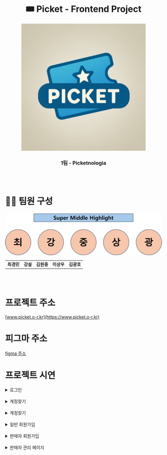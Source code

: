 <h1 align="center">🎟️ Picket - Frontend Project</h1>

<p align="center">
  <img src="img/logo.png" width="400" alt="Picket 로고" />
  
<h3 align="center">1팀 - Picketnologia</h3>

<br /><br />

# 👨‍💻 팀원 구성

<table align="center">
  <tr>
  
  ![팀원 이미지](./img/super_middle_highlight.png)

  </tr>
  <tr>
    <td align="center">
      <b>최경민</b><br/>
    </td>
    <td align="center">
      <b>강설</b><br/>
    </td>
    <td align="center">
      <b>김원중</b><br/>
    </td>
    <td align="center">
      <b>이상우</b><br/>
    </td>
    <td align="center">
      <b>김광호</b><br/>
    </td>
  </tr>
</table>
<br /><br />

# 프로젝트 주소

[www.picket.o-r.kr](https://www.picket.o-r.kr)

# 피그마 주소

[figma 주소](https://www.figma.com/design/Eahp7OBGzdPdH786uO95Cv/%EC%BB%B4%ED%8F%AC%EB%84%8C%ED%8A%B8-%EC%A0%95%EB%A6%AC?node-id=0-1&t=1yp74xPdMWkxE4xb-1)

# 프로젝트 시연


<details>
  <summary>로그인</summary>
  <div markdown="1">
  <img src="gif/Animation.gif" alt="로그인" />
  <br>
  </div>
</details>
<br>

<details>
  <summary>계정찾기</summary>
  <div markdown="1">
  <img src="gif/계정찾기.gif" alt="계정찾기" />
  <br>
  </div>
</details>
<br>

<details>
  <summary>계정찾기</summary>
  <div markdown="1">
  <img src="gif/비밀번호찾기.gif" alt="비밀번호찾기" />
  <br>
  </div>
</details>
<br>

<details>
  <summary>일반 회원가입</summary>
  <div markdown="1">
  <img src="gif/일반 회원가입.gif" alt="일반 회원가입" />
  <br>
  </div>
</details>
<br>

<details>
  <summary>판매자 회원가입</summary>
  <div markdown="1">
  <img src="gif/판매자 회원가입.gif" alt="판매자 회원가입" />
  <br>
  </div>
</details>
<br>

<details>
  <summary>판매자 관리 페이지</summary>
  <div markdown="1">
  <img src="gif/판매자 관리 페이지.gif" alt="판매자 관리 페이지" />
  <br>
  </div>
</details>
<br>